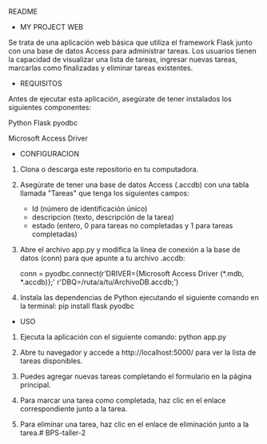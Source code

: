 README
                                                   
                                                      


- MY PROJECT WEB

Se trata de una aplicación web básica que utiliza el framework Flask junto con una base de datos Access para administrar tareas. Los usuarios tienen la capacidad de visualizar una lista de tareas, ingresar nuevas tareas, marcarlas como finalizadas y eliminar tareas existentes.

- REQUISITOS

Antes de ejecutar esta aplicación, asegúrate de tener instalados los siguientes componentes:

Python
Flask
pyodbc

Microsoft Access Driver


- CONFIGURACION

1. Clona o descarga este repositorio en tu computadora.

2. Asegúrate de tener una base de datos Access (.accdb) con una tabla llamada "Tareas" que tenga los siguientes campos:

    - Id (número de identificación único)
    - descripcion (texto, descripción de la tarea)
    - estado (entero, 0 para tareas no completadas y 1 para tareas completadas)

3. Abre el archivo app.py y modifica la línea de conexión a la base de datos (conn) para que apunte a tu archivo .accdb:

    conn = pyodbc.connect(r'DRIVER={Microsoft Access Driver (*.mdb, *.accdb)};'
                        r'DBQ=/ruta/a/tu/ArchivoDB.accdb;')

4. Instala las dependencias de Python ejecutando el siguiente comando en la terminal:
	pip install flask pyodbc

- USO

1. Ejecuta la aplicación con el siguiente comando:
    python app.py

1. Abre tu navegador y accede a http://localhost:5000/ para ver la lista de tareas disponibles.

2. Puedes agregar nuevas tareas completando el formulario en la página principal.

3. Para marcar una tarea como completada, haz clic en el enlace correspondiente junto a la tarea.

4. Para eliminar una tarea, haz clic en el enlace de eliminación junto a la tarea.# BPS-taller-2
